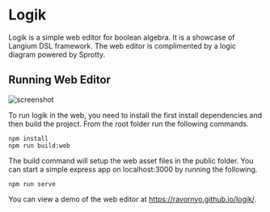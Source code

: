 # Logik
Logik is a simple web editor for boolean algebra. It is a showcase of Langium DSL framework. The web editor is complimented by a logic diagram powered by Sprotty.

## Running Web Editor
![screenshot](https://user-images.githubusercontent.com/877171/235789552-70737b07-667d-4fbf-86e3-9068b6eedfe6.png)

To run logik in the web, you need to install the first install dependencies and then build the project. From the root folder run the following commands.

```
npm install
npm run build:web
```

The build command will setup the web asset files in the public folder. You can start a simple express app on localhost:3000 by running the following.

```
npm run serve
```


You can view a demo of the web editor at https://ravornyo.github.io/logik/.
